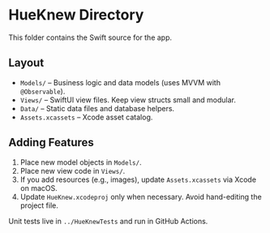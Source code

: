# HueKnew Directory

This folder contains the Swift source for the app.

## Layout

- `Models/` – Business logic and data models (uses MVVM with `@Observable`).
- `Views/` – SwiftUI view files. Keep view structs small and modular.
- `Data/` – Static data files and database helpers.
- `Assets.xcassets` – Xcode asset catalog.

## Adding Features

1. Place new model objects in `Models/`.
2. Place new view code in `Views/`.
3. If you add resources (e.g., images), update `Assets.xcassets` via Xcode on macOS.
4. Update `HueKnew.xcodeproj` only when necessary. Avoid hand-editing the project file.

Unit tests live in `../HueKnewTests` and run in GitHub Actions.
